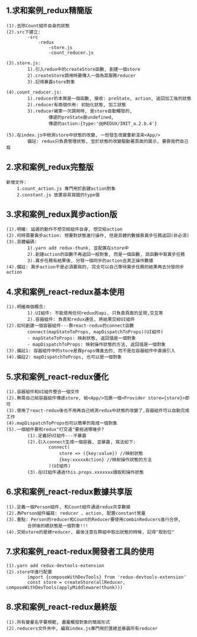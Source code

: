 ## 1.求和案例_redux精簡版
	(1).去除Count組件自身的狀態
	(2).src下建立:
			-src
				-redux
					-store.js
					-count_reducer.js

	(3).store.js:
			1).引入redux中的createStore函數, 創建一個store
			2).createStore調用時要傳入一個為其服務reducer
			3).記得暴露store對象

	(4).count_reducer.js:
			1).reducer的本質是一個函數, 接收: preState, action, 返回加工後的狀態
			2).reducer有兩個作用: 初始化狀態, 加工狀態
			3).reducer被第一次調用時, 是store自動觸發的,
					傳遞的preState是undefined,
					傳遞的action:{type:'@@REDUX/INIT_a.2.b.4'}

	(5).在index.js中檢測store中狀態的改變, 一但發生改變重新渲染<App/>
			備註: redux只負責管理狀態, 至於狀態的改變驅動著頁面的展示, 要靠我們自己寫

## 2.求和案例_redux完整版
	新增文件:
		1.count_action.js 專門用於創建action對象
		2.constant.js 放置容易寫錯的type值
## 3.求和案例_redux異步action版
	(1).明確: 延遲的動作不想交給組件自身, 想交給action
	(2).何時需要異步action: 想要對狀態進行操作, 但是具體的數據靠異步任務返回(非必須)
	(3).具體編碼:
			1).yarn add redux-thunk, 並配置在store中
			2).創建action的函數不再返回一般對象, 而是一個函數, 該函數中寫異步任務
			3).異步任務有結果後, 分發一個同步的action去真正操作數據
	(4).備註: 異步action不是必須要寫的, 完全可以自己等待異步任務的結果再去分發同步action

## 4.求和案例_react-redux基本使用
	(1).明確兩個概念:
			1).UI組件: 不能使用任何redux的api, 只負責頁面的呈現,交互等
			2).容器組件: 負責和redux通信, 將結果交給UI組件
	(2).如何創建一個容器組件---靠react-redux的connect函數
			connect(mapStateToProps, mapDispatchToProps)(UI組件)
			- mapStateToProps: 映射狀態, 返回值是一個對象
			- mapDispatchToProps: 映射操作狀態的方法, 返回值是一個對象
	(3).備註1: 容器組件中的store是靠props傳進去的, 而不是在容器組件中直接引入
	(4).備註2: mapDispatchToProps, 也可以是一個對象

## 5.求和案例_react-redux優化
	(1).容器組件和UI組件整合一個文件
	(2).無需自己給容器組件傳遞store, 給<App/>包裹一個<Provider store={store}>即可
	(3).使用了react-redux後也不用再自己檢測redux中狀態的改變了,容器組件可以自動完成工作
	(4).mapDispatchToProps也可以簡單的寫成一個對象
	(5).一個組件要和redux"打交道"要經過哪幾步?
			(1).定義好UI組件---不暴露
			(2).引入connect生成一個容器, 並暴露, 寫法如下:
					connect(
						store => ({key:value}) //映射狀態
						{key:xxxxxAction} //映射操作狀態的方法
					)(UI組件)
			(3).在UI組件通過this.props.xxxxxxx讀取和操作狀態

## 6.求和案例_react-redux數據共享版
	(1).定義一個Person組件, 和Count組件通過redux共享數據
	(2).為Person組件編寫: reducer 、action, 配置constant常量
	(3).重點: Person的reducer和Count的Reducer要使用combinReducers進行合併,
			合併後的總狀態是一個對象!!!
	(4).交給store的是總reducer, 最後注意在群組中取出狀態的時候, 記得"取到位"

## 7.求和案例_react-redux開發者工具的使用
	(1).yarn add redux-devtools-extension
	(2).store中進行配置
			import {composeWithDevTools} from 'redux-devtools-extension'
			const store = createStore(allReducer, composeWithDevTools(applyMiddleware(thunk)))

## 8.求和案例_react-redux最終版
	(1).所有變量名字要規範, 盡量觸發對象的簡寫形式
	(2).reducers文件夾中, 編寫index.js專門用於匯總並暴露所有reducer
